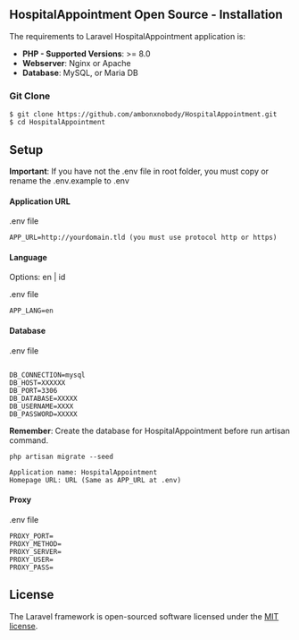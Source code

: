 ## HospitalAppointment Open Source - Installation

The requirements to Laravel HospitalAppointment application is:

- **PHP - Supported Versions**: >= 8.0
- **Webserver**: Nginx or Apache
- **Database**: MySQL, or Maria DB

### Git Clone

```
$ git clone https://github.com/ambonxnobody/HospitalAppointment.git
$ cd HospitalAppointment
```

## Setup

**Important**: If you have not the .env file in root folder, you must copy or rename the .env.example to .env

#### Application URL

.env file

```
APP_URL=http://yourdomain.tld (you must use protocol http or https)
```

#### Language

Options: en | id

.env file

```
APP_LANG=en
```

#### Database

.env file

```

DB_CONNECTION=mysql
DB_HOST=XXXXXX
DB_PORT=3306
DB_DATABASE=XXXXX
DB_USERNAME=XXXX
DB_PASSWORD=XXXXX
```

**Remember**: Create the database for HospitalAppointment before run artisan command.

```
php artisan migrate --seed
```

```
Application name: HospitalAppointment
Homepage URL: URL (Same as APP_URL at .env)
```

#### Proxy

.env file

```
PROXY_PORT=
PROXY_METHOD=
PROXY_SERVER=
PROXY_USER=
PROXY_PASS=
```

## License

The Laravel framework is open-sourced software licensed under the [MIT license](https://opensource.org/licenses/MIT).
